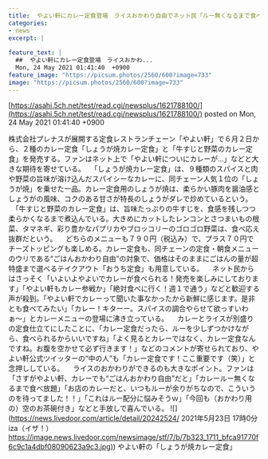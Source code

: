 ```yaml
---
title:  やよい軒にカレー定食登場　ライスおかわり自由でネット民「ルー無くなるまで食べ放題」「ルー配分に悩みそうｗ」  
categories:
- news
excerpt: |
  
feature_text: |
  ##  やよい軒にカレー定食登場　ライスおかわ...
  Mon, 24 May 2021 01:41:40  +0900
feature_image: "https://picsum.photos/2560/600?image=733"
image: "https://picsum.photos/2560/600?image=733"
---
```


[https://asahi.5ch.net/test/read.cgi/newsplus/1621788100/](https://asahi.5ch.net/test/read.cgi/newsplus/1621788100/)
posted on Mon, 24 May 2021 01:41:40  +0900

<!--more-->

株式会社プレナスが展開する定食レストランチェーン「やよい軒」で６月２日から、２種のカレー定食「しょうが焼カレー定食」と「牛すじと野菜のカレー定食」を発売する。ファンはネット上で「やよい軒についにカレーが…」などと大きな期待を寄せている。 　「しょうが焼カレー定食」は、９種類のスパイスと肉や野菜の旨味が溶け込んだスパイシーなカレーに、同チェーン人気１位の「しょうが焼」を乗せた一品。カレー定食用のしょうが焼は、柔らかい豚肉を醤油感としょうがの風味、コクのある甘さが特長のしょうがダレで炒めているという。 　「牛すじと野菜のカレー定食」は、旨味たっぷりの牛すじを、食感を残しつつ柔らかくなるまで煮込んでいる。大きめにカットしたレンコンとさつまいもの根菜、タマネギ、彩り豊かなパプリカやブロッコリーのゴロゴロ野菜は、食べ応え抜群だという。 　どちらのメニューも７９０円（税込み）で、プラス７０円でチーズトッピングも楽しめる。カレー定食も、同チェーンの定食・朝食メニューのウリである“ごはんおかわり自由”の対象で、価格はそのままにごはんの量が超特盛まで選べるテイクアウト「おうち定食」も用意している。 　ネット民からはさっそく「いよいよやよいでカレーが食べられる！発売を楽しみにしております」「やよい軒もカレー参戦か」「絶対食べに行く！週１で通う」などと歓迎する声が殺到。「やよい軒でカレーって聞いた事なかったから新鮮に感じます。是非とも食べてみたい」「カレー！キターー。スパイスの調合やらせて欲っすいわぁ〜」とカレーメニューの登場に沸き立っている。 　カレーとライスが別盛りの定食仕立てにしたことに、「カレー定食だったら、ルーを少しずつかけながら、食べられるからいいですね」「よく見るとカレーではなく、カレー定食なんですね。お腹を空かせて必ず行きます！」などのコメントが寄せられており、やよい軒公式ツイッターの“中の人”も「カレー定食です！ここ重要です（笑）」と念押ししている。 　ライスのおかわりができるのも大きなポイント。ファンは「さすがやよい軒、カレーでも“ごはんおかわり自由”だと」「カレールー無くなるまで食べ放題」「お店のカレーだと、いつもルーが余りがちなので、こういうのを待ってました！！」「これはルー配分に悩みそうｗ」「今回も（おかわり用の）空のお茶碗付き」などと手放しで喜んでいる。 ![](https://news.livedoor.com/article/detail/20242524/ 2021年5月23日 17時0分 iza（イザ！） [https://image.news.livedoor.com/newsimage/stf/7/b/7b323_1711_bfca91770f6c9c1a4dbf08090623a9c3.jpg)](https://image.news.livedoor.com/newsimage/stf/7/b/7b323_1711_bfca91770f6c9c1a4dbf08090623a9c3.jpg)) やよい軒の「しょうが焼カレー定食」

